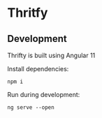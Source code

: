 # Thritfy

## Development
Thrifty is built using Angular 11

Install dependencies:

`npm i`

Run during development:

`ng serve --open`

